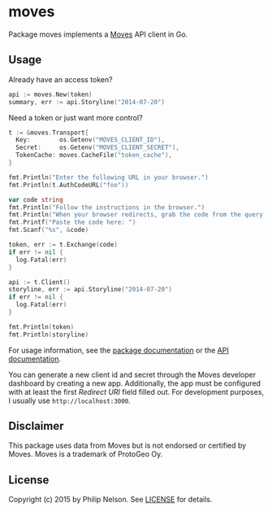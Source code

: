 moves
=====

Package moves implements a [Moves][1] API client in Go.


Usage
-----

Already have an access token?

```go
api := moves.New(token)
summary, err := api.Storyline("2014-07-20")
```

Need a token or just want more control?

```go
t := &moves.Transport{
  Key:        os.Getenv("MOVES_CLIENT_ID"),
  Secret:     os.Getenv("MOVES_CLIENT_SECRET"),
  TokenCache: moves.CacheFile("token_cache"),
}

fmt.Println("Enter the following URL in your browser.")
fmt.Println(t.AuthCodeURL("foo"))

var code string
fmt.Println("Follow the instructions in the browser.")
fmt.Println("When your browser redirects, grab the code from the query string.")
fmt.Printf("Paste the code here: ")
fmt.Scanf("%s", &code)

token, err := t.Exchange(code)
if err != nil {
  log.Fatal(err)
}

api := t.Client()
storyline, err := api.Storyline("2014-07-20")
if err != nil {
  log.Fatal(err)
}

fmt.Println(token)
fmt.Println(storyline)
```

For usage information, see the [package documentation][2] or
the [API documentation][3].

You can generate a new client id and secret through the Moves developer
dashboard by creating a new app. Additionally, the app must be configured
with at least the first *Redirect URI* field filled out. For development
purposes, I usually use `http://localhost:3000`.


Disclaimer
----------

This package uses data from Moves but is not endorsed or certified by Moves.
Moves is a trademark of ProtoGeo Oy.


License
-------

Copyright (c) 2015 by Philip Nelson. See [LICENSE][4] for details.


[1]: https://moves-app.com
[2]: https://godoc.org/github.com/pnelson/moves
[3]: https://dev.moves-app.com/
[4]: https://github.com/pnelson/moves/blob/master/LICENSE
